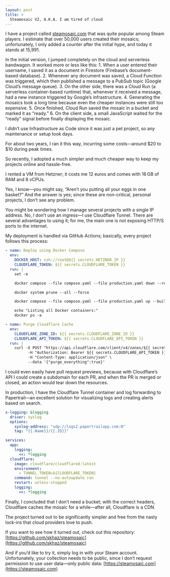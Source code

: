 ```yaml
---
layout: post
title: >
  Steamosaic V2, A.K.A. I am tired of cloud
---
```


I have a project called [steamosaic.com](https://steamosaic.com) that was quite popular among Steam players. I estimate that over 50,000 users created their mosaics; unfortunately, I only added a counter after the initial hype, and today it stands at 15,991.

In the initial version, I jumped completely on the cloud and serverless bandwagon. It worked more or less like this:
	1.	When a user entered their username, I saved it as a document in Firestore (Firebase’s document-based database).
	2.	Whenever any document was saved, a Cloud Function was triggered, which then published a message to a PubSub topic (Google Cloud’s message queue).
	3.	On the other side, there was a Cloud Run (a serverless container-based runtime) that, whenever it received a message, had a new instance triggered by Google’s infrastructure.
	4.	Generating the mosaics took a long time because even the cheaper instances were still too expensive.
	5.	Once finished, Cloud Run saved the mosaic in a bucket and marked it as “ready.”
	6.	On the client side, a small JavaScript waited for the “ready” signal before finally displaying the mosaic.

I didn’t use Infrastructure as Code since it was just a pet project, so any maintenance or setup took days.

For about two years, I ran it this way, incurring some costs—around $20 to $10 during peak times.

So recently, I adopted a much simpler and much cheaper way to keep my projects online and hassle-free.

I rented a VM from Hetzner; it costs me 12 euros and comes with 16 GB of RAM and 8 vCPUs.

Yes, I know—you might say, “Aren’t you putting all your eggs in one basket?” And the answer is yes; since these are non-critical, personal projects, I don’t see any problem.

You might be wondering how I manage several projects with a single IP address. No, I don’t use an ingress—I use Cloudflare Tunnel. There are several advantages to using it; for me, the main one is not exposing HTTP/S ports to the internet.

My deployment is handled via GitHub Actions; basically, every project follows this process:

```yaml
- name: Deploy using Docker Compose
  env:
    DOCKER_HOST: ssh://root@${{ secrets.HETZNER_IP }}
    CLOUDFLARE_TOKEN: ${{ secrets.CLOUDFLARE_TOKEN }}
  run: |
    set -e

    docker compose --file compose.yaml --file production.yaml down --remove-orphans

    docker system prune --all --force

    docker compose --file compose.yaml --file production.yaml up --build --force-recreate --detach

    echo "Listing all Docker containers:"
    docker ps -a

- name: Purge Cloudflare Cache
  env:
    CLOUDFLARE_ZONE_ID: ${{ secrets.CLOUDFLARE_ZONE_ID }}
    CLOUDFLARE_API_TOKEN: ${{ secrets.CLOUDFLARE_API_TOKEN }}
  run: |
    curl -X POST "https://api.cloudflare.com/client/v4/zones/${{ secrets.CLOUDFLARE_ZONE_ID }}/purge_cache" \
          -H "Authorization: Bearer ${{ secrets.CLOUDFLARE_API_TOKEN }}" \
          -H "Content-Type: application/json" \
          --data '{"purge_everything":true}'
```

I could even easily have pull request previews, because with Cloudflare’s API I could create a subdomain for each PR, and when the PR is merged or closed, an action would tear down the resources.

In production, I have the Cloudflare Tunnel container and log forwarding to Papertrail—an excellent solution for visualizing logs and creating alerts based on search.

```yaml
x-logging: &logging
  driver: syslog
  options:
    syslog-address: "udp://logs2.papertrailapp.com:N"
    tag: "{{.Name}}/{{.ID}}"

services:
  app:
    logging:
      <<: *logging
  cloudflare:
    image: cloudflare/cloudflared:latest
    environment:
      - TUNNEL_TOKEN=${CLOUDFLARE_TOKEN}
    command: tunnel --no-autoupdate run
    restart: unless-stopped
    logging:
      <<: *logging
```

Finally, I concluded that I don’t need a bucket; with the correct headers, Cloudflare caches the mosaic for a while—after all, Cloudflare is a CDN.

The project turned out to be significantly simpler and free from the nasty lock-ins that cloud providers love to push.

If you want to see how it turned out, check out this repository: [https://github.com/skhaz/steamosaic](https://github.com/skhaz/steamosaic)

And if you’d like to try it, simply log in with your Steam account. Unfortunately, your collection needs to be public, since I don’t request permission to use user data—only public data: [https://steamosaic.com](https://steamosaic.com)

